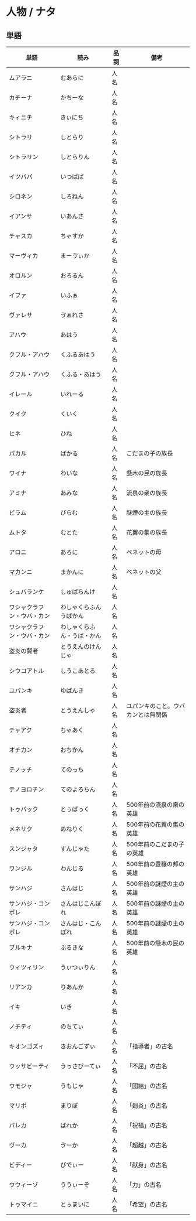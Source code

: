 # 人物 / ナタ

## 単語

|単語|読み|品詞|備考|
|---|---|---|---|
|ムアラニ|むあらに|人名||
|カチーナ|かちーな|人名||
|キィニチ|きぃにち|人名||
|シトラリ|しとらり|人名||
|シトラリン|しとらりん|人名||
|イツパパ|いつぱぱ|人名||
|シロネン|しろねん|人名||
|イアンサ|いあんさ|人名||
|チャスカ|ちゃすか|人名||
|マーヴィカ|まーゔぃか|人名||
|オロルン|おろるん|人名||
|イファ|いふぁ|人名||
|ヴァレサ|ゔぁれさ|人名||
|アハウ|あはう|人名||
|クフル・アハウ|くふるあはう|人名||
|クフル・アハウ|くふる・あはう|人名||
|イレール|いれーる|人名||
|クイク|くいく|人名||
|ヒネ|ひね|人名||
|パカル|ぱかる|人名|こだまの子の族長|
|ワイナ|わいな|人名|懸木の民の族長|
|アミナ|あみな|人名|流泉の衆の族長|
|ビラム|びらむ|人名|謎煙の主の族長|
|ムトタ|むとた|人名|花翼の集の族長|
|アロニ|あろに|人名|ベネットの母|
|マカンニ|まかんに|人名|ベネットの父|
|シュバランケ|しゅばらんけ|人名||
|ワシャクラフン・ウバ・カン|わしゃくらふんうばかん|人名||
|ワシャクラフン・ウバ・カン|わしゃくらふん・うば・かん|人名||
|盗炎の賢者|とうえんのけんじゃ|人名||
|シウコアトル|しうこあとる|人名||
|ユパンキ|ゆぱんき|人名||
|盗炎者|とうえんしゃ|人名|ユパンキのこと。ウバカンとは無関係|
|チャアク|ちゃあく|人名||
|オチカン|おちかん|人名||
|テノッチ|てのっち|人名||
|テノヨロチン|てのよろちん|人名||
|トゥパック|とぅぱっく|人名|500年前の流泉の衆の英雄|
|メネリク|めねりく|人名|500年前の花翼の集の英雄|
|スンジャタ|すんじゃた|人名|500年前のこだまの子の英雄|
|ワンジル|わんじる|人名|500年前の豊穣の邦の英雄|
|サンハジ|さんはじ|人名|500年前の謎煙の主の英雄|
|サンハジ・コンポレ|さんはじこんぽれ|人名|500年前の謎煙の主の英雄|
|サンハジ・コンポレ|さんはじ・こんぽれ|人名|500年前の謎煙の主の英雄|
|ブルキナ|ぶるきな|人名|500年前の懸木の民の英雄|
|ウィツィリン|うぃつぃりん|人名||
|リアンカ|りあんか|人名||
|イキ|いき|人名||
|ノチティ|のちてぃ|人名||
|キオンゴズィ|きおんごずぃ|人名|「指導者」の古名|
|ウッサビーティ|うっさびーてぃ|人名|「不屈」の古名|
|ウモジャ|うもじゃ|人名|「団結」の古名|
|マリポ|まりぽ|人名|「廻炎」の古名|
|バレカ|ばれか|人名|「祝福」の古名|
|ヴーカ|ゔーか|人名|「超越」の古名|
|ビディー|びでぃー|人名|「献身」の古名|
|ウウィーゾ|ううぃーぞ|人名|「力」の古名|
|トゥマイニ|とぅまいに|人名|「希望」の古名|